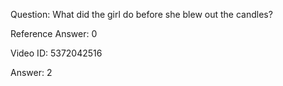 Question: What did the girl do before she blew out the candles?

Reference Answer: 0

Video ID: 5372042516

Answer: 2

